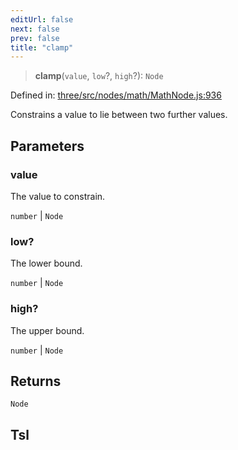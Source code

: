 ```yaml
---
editUrl: false
next: false
prev: false
title: "clamp"
---
```


> **clamp**(`value`, `low`?, `high`?): `Node`

Defined in: [three/src/nodes/math/MathNode.js:936](https://github.com/DefinitelyMaybe/three-i18n/blob/fa57b79433d1c349ffb23a78727299c8d4190136/three/src/nodes/math/MathNode.js#L936)

Constrains a value to lie between two further values.

## Parameters

### value

The value to constrain.

`number` | `Node`

### low?

The lower bound.

`number` | `Node`

### high?

The upper bound.

`number` | `Node`

## Returns

`Node`

## Tsl
